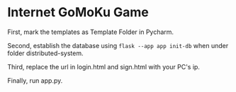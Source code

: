 # Internet GoMoKu Game

First, mark the templates as Template Folder in Pycharm.

Second, establish the database using ```flask --app app init-db``` when under 
folder distributed-system.

Third, replace the url in login.html and sign.html with your PC's ip.

Finally, run app.py.
